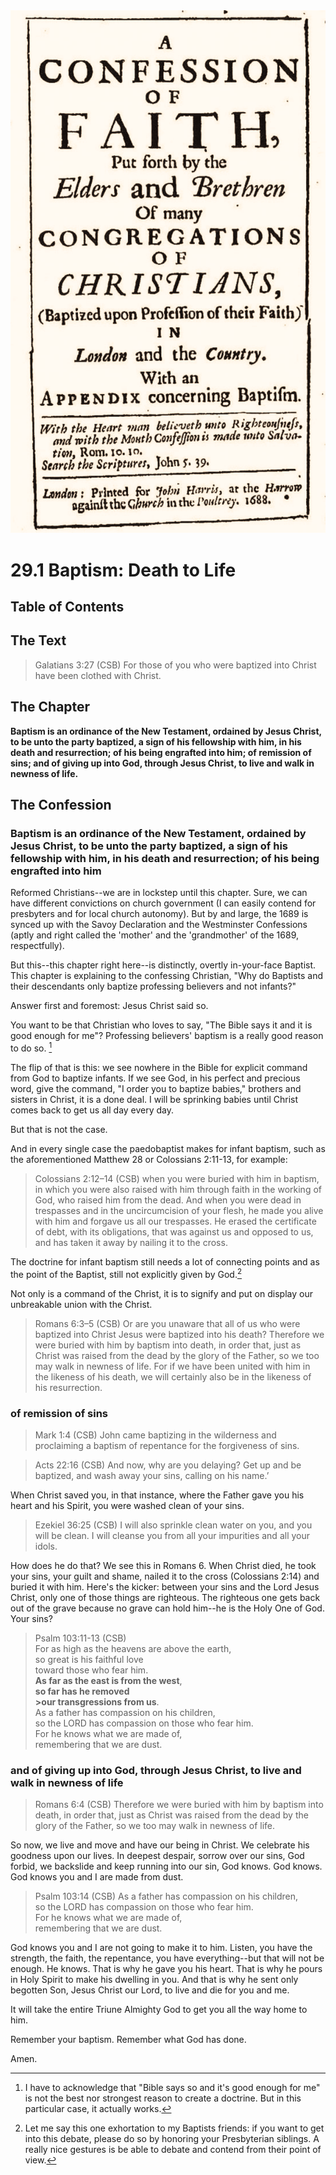 <img class="intro-right" src="art-1689.png">

# 29.1 Baptism: Death to Life

## Table of Contents

<!-- toc -->

## The Text

>Galatians 3:27 (CSB) For those of you who were baptized into Christ have been clothed with Christ.

## The Chapter

**Baptism is an ordinance of the New Testament, ordained by Jesus Christ, to be unto the party baptized, a sign of his fellowship with him, in his death and resurrection; of his being engrafted into him; of remission of sins; and of giving up into God, through Jesus Christ, to live and walk in newness of life.**

## The Confession

### Baptism is an ordinance of the New Testament, ordained by Jesus Christ, to be unto the party baptized, a sign of his fellowship with him, in his death and resurrection; of his being engrafted into him

Reformed Christians--we are in lockstep until this chapter. Sure, we can have different convictions on church government (I can easily contend for presbyters and for local church autonomy). But by and large, the 1689 is synced up with the Savoy Declaration and the Westminster Confessions (aptly and right called the 'mother' and the 'grandmother' of the 1689, respectfully).

But this--this chapter right here--is distinctly, overtly in-your-face Baptist. This chapter is explaining to the confessing Christian, "Why do Baptists and their descendants only baptize professing believers and not infants?"

Answer first and foremost: Jesus Christ said so.

You want to be that Christian who loves to say, "The Bible says it and it is good enough for me"? Professing believers' baptism is a really good reason to do so. [^1]

The flip of that is this: we see nowhere in the Bible for explicit command from God to baptize infants. If we see God, in his perfect and precious word, give the command, "I order you to baptize babies," brothers and sisters in Christ, it is a done deal. I will be sprinking babies until Christ comes back to get us all day every day.

But that is not the case.

And in every single case the paedobaptist makes for infant baptism, such as the aforementioned Matthew 28 or Colossians 2:11-13, for example:

>Colossians 2:12–14 (CSB) when you were buried with him in baptism, in which you were also raised with him through faith in the working of God, who raised him from the dead. And when you were dead in trespasses and in the uncircumcision of your flesh, he made you alive with him and forgave us all our trespasses. He erased the certificate of debt, with its obligations, that was against us and opposed to us, and has taken it away by nailing it to the cross.

The doctrine for infant baptism still needs a lot of connecting points and as the point of the Baptist, still not explicitly given by God.[^2]

Not only is a command of the Christ, it is to signify and put on display our unbreakable union with the Christ.

>Romans 6:3–5 (CSB) Or are you unaware that all of us who were baptized into Christ Jesus were baptized into his death? Therefore we were buried with him by baptism into death, in order that, just as Christ was raised from the dead by the glory of the Father, so we too may walk in newness of life. For if we have been united with him in the likeness of his death, we will certainly also be in the likeness of his resurrection.

### of remission of sins

>Mark 1:4 (CSB) John came baptizing in the wilderness and proclaiming a baptism of repentance for the forgiveness of sins.

>Acts 22:16 (CSB) And now, why are you delaying? Get up and be baptized, and wash away your sins, calling on his name.’

When Christ saved you, in that instance, where the Father gave you his heart and his Spirit, you were washed clean of your sins.

>Ezekiel 36:25 (CSB) I will also sprinkle clean water on you, and you will be clean. I will cleanse you from all your impurities and all your idols.

How does he do that? We see this in Romans 6. When Christ died, he took your sins, your guilt and shame, nailed it to the cross (Colossians 2:14) and buried it with him. Here's the kicker: between your sins and the Lord Jesus Christ, only one of those things are righteous. The righteous one gets back out of the grave because no grave can hold him--he is the Holy One of God. Your sins?

>Psalm 103:11-13 (CSB)  
>For as high as the heavens are above the earth,  
>so great is his faithful love  
>toward those who fear him.  
>**As far as the east is from the west**,  
>**so far has he removed**  
**>our transgressions from us**.  
>As a father has compassion on his children,  
>so the LORD has compassion on those who fear him.  
>For he knows what we are made of,  
>remembering that we are dust.

### and of giving up into God, through Jesus Christ, to live and walk in newness of life

>Romans 6:4 (CSB) Therefore we were buried with him by baptism into death, in order that, just as Christ was raised from the dead by the glory of the Father, so we too may walk in newness of life.

So now, we live and move and have our being in Christ. We celebrate his goodness upon our lives. In deepest despair, sorrow over our sins, God forbid, we backslide and keep running into our sin, God knows. God knows. God knows you and I are made from dust.

>Psalm 103:14 (CSB)
>As a father has compassion on his children,  
>so the LORD has compassion on those who fear him.  
>For he knows what we are made of,  
>remembering that we are dust.

God knows you and I are not going to make it to him. Listen, you have the strength, the faith, the repentance, you have everything--but that will not be enough. He knows. That is why he gave you his heart. That is why he pours in Holy Spirit to make his dwelling in you. And that is why he sent only begotten Son, Jesus Christ our Lord, to live and die for you and me.

It will take the entire Triune Almighty God to get you all the way home to him.

Remember your baptism. Remember what God has done.

Amen.

[^1]: I have to acknowledge that "Bible says so and it's good enough for me" is not the best nor strongest reason to create a doctrine. But in this particular case, it actually works.

[^2]: Let me say this one exhortation to my Baptists friends: if you want to get into this debate, please do so by honoring your Presbyterian siblings. A really nice gestures is be able to debate and contend from their point of view.
